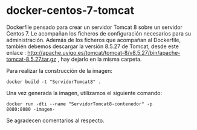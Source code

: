 # docker-centos-7-tomcat

Dockerfile pensado para crear un servidor Tomcat 8 sobre un servidor Centos 7. Le acompañan los ficheros de configuración necesarios para su administración. Además de los ficheros que acompañan al Dockerfile, también debemos descargar la versión 8.5.27 de Tomcat, desde este enlace : http://apache.uvigo.es/tomcat/tomcat-8/v8.5.27/bin/apache-tomcat-8.5.27.tar.gz , hay dejarlo en la misma carpeta.

Para realizar la construcción de la imagen:

<code>docker build -t "ServidorTomcat8" .</code>

Una vez generada la imagen, utilizamos el siguiente comando:

<code>docker run -dti --name "ServidorTomcat8-contenedor" -p 8080:8080 -imagen- </code>

Se agradecen comentarios al respecto. 
